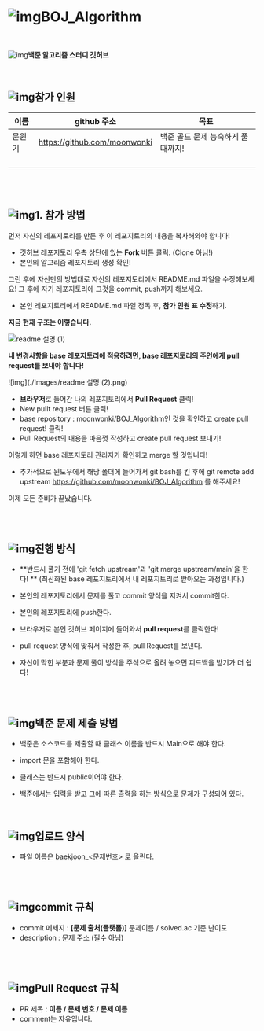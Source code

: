 # ![img](./Images/computer.png)BOJ_Algorithm
<br />

![img](./Images/java.png)**백준 알고리즘 스터디 깃허브**

<br />

## ![img](./Images/greenCheck.png)참가 인원

| 이름   | github 주소                  | 목표                               |
| ------ | ---------------------------- | ---------------------------------- |
| 문원기 | https://github.com/moonwonki | 백준 골드 문제 능숙하게 풀 때까지! |
|        |                              |                                    |
|        |                              |                                    |
|        |                              |                                    |
|        |                              |                                    |

<br />

<br />

## ![img](./Images/greenCheck.png)1. 참가 방법

먼저 자신의 레포지토리를 만든 후 이 레포지토리의 내용을 복사해와야 합니다!

- 깃허브 레포지토리 우측 상단에 있는 **Fork** 버튼 클릭. (Clone 아님!)  
- 본인의 알고리즘 레포지토리 생성 확인!  



그런 후에 자신만의 방법대로 자신의 레포지토리에서 README.md 파일을 수정해보세요! 그 후에 자기 레포지토리에 그것을 commit, push까지 해보세요.

- 본인 레포지토리에서 README.md 파일 정독 후, **참가 인원 표 수정**하기.  



**지금 현재 구조는 이렇습니다.**

![readme 설명 (1)](https://github.com/moonwonki/BOJ_Algorithm/assets/97062552/409c9bb2-c9c4-4a4f-a9d6-3ef09c8b57b6)

**내 변경사항을 base 레포지토리에 적용하려면, base 레포지토리의 주인에게 pull request를 보내야 합니다!**

![img](./Images/readme 설명 (2).png)









- **브라우저**로 들어간 나의 레포지토리에서 **Pull Request** 클릭!  
- New pullt request 버튼 클릭!
- base repository : moonwonki/BOJ_Algorithm인 것을 확인하고 create pull request! 클릭!  
- Pull Request의 내용을 마음껏 작성하고 create pull request 보내기!  

이렇게 하면 base 레포지토리 관리자가 확인하고 merge 할 것입니다!

- 추가적으로 윈도우에서 해당 폴더에 들어가서 git bash를 킨 후에 git remote add upstream https://github.com/moonwonki/BOJ_Algorithm 를 해주세요!



이제 모든 준비가 끝났습니다.

<br />

<br />



## ![img](./Images/greenCheck.png)진행 방식

- **반드시 풀기 전에 'git fetch upstream'과 'git merge upstream/main'을 한다! ** (최신화된 base 레포지토리에서 내 레포지토리로 받아오는 과정입니다.)

- 본인의 레포지토리에서 문제를 풀고 commit 양식을 지켜서 commit한다.

- 본인의 레포지토리에 push한다.

- 브라우저로 본인 깃허브 페이지에 들어와서 **pull request**를 클릭한다!

- pull request 양식에 맞춰서 작성한 후, pull Request를 보낸다.

- 자신이 막힌 부분과 문제 풀이 방식을 주석으로 올려 놓으면 피드백을 받기가 더 쉽다!

<br />

<br />

## ![img](./Images/greenCheck.png)백준 문제 제출 방법

- 백준은 소스코드를 제출할 때 클래스 이름을 반드시 Main으로 해야 한다.

- import 문을 포함해야 한다.

- 클래스는 반드시 public이어야 한다.

- 백준에서는 입력을 받고 그에 따른 출력을 하는 방식으로 문제가 구성되어 있다.
  <br />

<br />



## ![img](./Images/upload.png)업로드 양식

- 파일 이름은 baekjoon_<문제번호> 로 올린다.

<br />

<br />

## ![img](./Images/upload.png)commit 규칙

- commit 메세지 : **[문제 출처(플랫폼)]** 문제이름 / solved.ac 기준 난이도
- description : 문제 주소 (필수 아님)

<br />

<br />

## ![img](./Images/upload.png)Pull Request 규칙

- PR 제목 : **이름 / 문제 번호 / 문제 이름**
- comment는 자유입니다.

<br />



